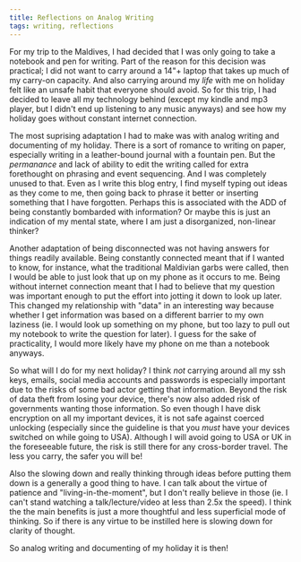 ```yaml
---
title: Reflections on Analog Writing
tags: writing, reflections
---
```


For my trip to the Maldives,
I had decided that I was only going to take a notebook and pen for writing.
Part of the reason for this decision was practical;
I did not want to carry around a 14"+ laptop
that takes up much of my carry-on capacity.
And also carrying around my *life* with me on holiday
felt like an unsafe habit that everyone should avoid.
So for this trip, I had decided to leave all my technology behind
(except my kindle and mp3 player, but I didn't end up listening to any music anyways)
and see how my holiday goes without constant internet connection.

The most suprising adaptation I had to make was 
with analog writing and documenting of my holiday.
There is a sort of romance to writing on paper,
especially writing in a leather-bound journal with a fountain pen.
But the *permanance* and lack of ability to edit the writing
called for extra forethought on phrasing and event sequencing.
And I was completely unused to that.
Even as I write this blog entry,
I find myself typing out ideas as they come to me,
then going back to phrase it better
or inserting something that I have forgotten.
Perhaps this is associated with the ADD
of being constantly bombarded with information?
Or maybe this is just an indication of my mental state,
where I am just a disorganized, non-linear thinker?

Another adaptation of being disconnected was
not having answers for things readily available.
Being constantly connected meant that if I wanted to know,
for instance, what the traditional Maldivian garbs were called,
then I would be able to just look that up on my phone as it occurs to me.
Being without internet connection meant that I had to
believe that my question was important enough to put the effort
into jotting it down to look up later.
This changed my relationship with "data" in an interesting way
because whether I get information
was based on a different barrier to my own laziness
(ie. I would look up something on my phone,
but too lazy to pull out my notebook to write the question for later).
I guess for the sake of practicality,
I would more likely have my phone on me than a notebook anyways.

So what will I do for my next holiday?
I think *not* carrying around all my ssh keys, emails, social media accounts
and passwords is especially important due to 
the risks of some bad actor getting that information.
Beyond the risk of data theft from losing your device,
there's now also added risk of governments wanting those information.
So even though I have disk encryption on all my important devices,
it is not safe against coerced unlocking
(especially since the guideline is that you *must* have 
your devices switched on while going to USA).
Although I will avoid going to USA or UK in the foreseeable future,
the risk is still there for any cross-border travel.
The less you carry, the safer you will be!

Also the slowing down and really thinking through ideas before putting them down
is a generally a good thing to have. 
I can talk about the virtue of patience and "living-in-the-moment",
but I don't really believe in those 
(ie. I can't stand watching a talk/lecture/video at less than 2.5x the speed).
I think the the main benefits is just a more thoughtful 
and less superficial mode of thinking.
So if there is any virtue to be instilled here is slowing down
for clarity of thought.

So analog writing and documenting of my holiday it is then!
